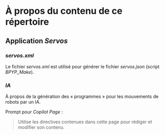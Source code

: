 # À propos du contenu de ce répertoire

## Application *Servos*

### *servos.xml*

Le fichier *servos.xml* est utilisé pour générer le fichier *servos.json* (script *BPYP_Make*).

### *IA*

À propos de la génération des « programmes » pour les mouvements de robots par un IA.

Prompt pour *Copilot* *Page* :

> Utilise les directives contenues dans cette page pour rédiger et modifier son contenu.